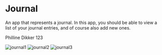 # Journal

An app that represents a journal. 
In this app, you should be able to view a list of your journal entries, and of course also add new ones. 


Philline Dikker 123


![journal1](https://user-images.githubusercontent.com/43133057/49141178-506d0a00-f2f6-11e8-9d6b-9d3c15ef50c6.png)
![journal2](https://user-images.githubusercontent.com/43133057/49141179-506d0a00-f2f6-11e8-9916-b707ccff23ac.png)
![journal3](https://user-images.githubusercontent.com/43133057/49141180-506d0a00-f2f6-11e8-9d60-8425400bff14.png)
